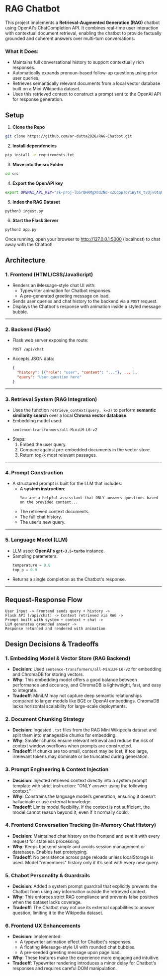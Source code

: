 # RAG Chatbot

This project implements a **Retrieval-Augmented Generation (RAG)** chatbot using OpenAI's ChatCompletion API. It combines real-time user interaction with contextual document retrieval, enabling the chatbot to provide factually grounded and coherent answers over multi-turn conversations.

### What It Does:
- Maintains full conversational history to support contextually rich responses.
- Automatically expands pronoun-based follow-up questions using prior user queries.
- Retrieves semantically relevant documents from a local vector database built on a Mini Wikipedia dataset.
- Uses this retrieved context to construct a prompt sent to the OpenAI API for response generation.


## Setup
1. **Clone the Repo**
```bash
git clone https://github.com/ar-dutta2026/RAG-Chatbot.git
```   

2. **Install dependencies**  
```bash
pip install -r requirements.txt
```

3. **Move into the src Folder**
```bash
cd src
```

4. **Export the OpenAPI key**
```bash
export OPENAI_API_KEY="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"
```

5. **Index the RAG Dataset**
```bash
python3 ingest.py
```

6. **Start the Flask Server**
```bash
python3 app.py
```

Once running, open your browser to http://127.0.0.1:5000 (localhost) to chat away with the Chatbot!

 
## Architecture

### 1. Frontend (HTML/CSS/JavaScript)
- Renders an iMessage-style chat UI with:
  - Typewriter animation for Chatbot responses.
  - A pre-generated greeting message on load.
- Sends user queries and chat history to the backend via a `POST` request.
- Displays the Chatbot's response with animation inside a styled message bubble.

---

### 2. Backend (Flask)
- Flask web server exposing the route:
  ```
  POST /api/chat
  ```
- Accepts JSON data:
  ```json
  {
    "history": [{"role": "user", "content": "..."}, ... ],
    "query": "User question here"
  }
  ```

---

### 3. Retrieval System (RAG Integration)
- Uses the function `retrieve_context(query, k=3)` to perform **semantic similarity search** over a local **Chroma vector database**.
- Embedding model used: 
  ```
  sentence-transformers/all-MiniLM-L6-v2
  ```
- Steps:
  1. Embed the user query.
  2. Compare against pre-embedded documents in the vector store.
  3. Return top-k most relevant passages.

---

### 4. Prompt Construction
- A structured prompt is built for the LLM that includes:
  - A **system instruction**:
    ```
    You are a helpful assisstant that ONLY answers questions based on the provided context...
    ```
  - The retrieved context documents.
  - The full chat history.
  - The user’s new query.

---

### 5. Language Model (LLM)
- LLM used: **OpenAI's `gpt-3.5-turbo`** instance.
- Sampling parameters:
  ```python
  temperature = 0.8
  top_p = 0.9
  ```
- Returns a single completion as the Chatbot's response.

---

## Request-Response Flow

```
User Input -> Frontend sends query + history ->
Flask API (/api/chat) -> Context retrieved via RAG ->
Prompt built with system + context + chat ->
LLM generates grounded answer ->
Response returned and rendered with animation
```



## Design Decisions & Tradeoffs

### 1. **Embedding Model & Vector Store (RAG Backend)**
- **Decision**: Used `sentence-transformers/all-MiniLM-L6-v2` for embedding and ChromaDB for storing vectors.
- **Why**: This embedding model offers a good balance between performance and accuracy, and ChromaDB is lightweight, fast, and easy to integrate.
- **Tradeoff**: MiniLM may not capture deep semantic relationships compared to larger models like BGE or OpenAI embeddings. ChromaDB lacks horizontal scalability for large-scale deployments.

### 2. **Document Chunking Strategy**
- **Decision**: Ingested `.txt` files from the RAG Mini Wikipedia dataset and split them into manageable chunks for embedding.
- **Why**: Smaller chunks ensure relevant retrieval and reduce the risk of context window overflows when prompts are constructed.
- **Tradeoff**: If chunks are too small, context may be lost; if too large, irrelevant tokens may dominate or be truncated during generation.

### 3. **Prompt Engineering & Context Injection**
- **Decision**: Injected retrieved context directly into a system prompt template with strict instruction: "ONLY answer using the following context."
- **Why**: Constrains the language model’s generation, ensuring it doesn’t hallucinate or use external knowledge.
- **Tradeoff**: Limits model flexibility. If the context is not sufficient, the model cannot reason beyond it, even if it normally could.

### 4. **Frontend Conversation Tracking (In-Memory Chat History)**
- **Decision**: Maintained chat history on the frontend and sent it with every request for stateless processing.
- **Why**: Keeps backend simple and avoids session management or databases. Enables fast prototyping.
- **Tradeoff**: No persistence across page reloads unless localStorage is used. Model "remembers" history only if it’s sent with every new query.

### 5. **Chabot Personality & Guardrails**
- **Decision**: Added a system prompt guardrail that explicitly prevents the Chatbot from using any information outside the retrieved context.
- **Why**: This enforces strict RAG compliance and prevents false positives when the dataset lacks coverage.
- **Tradeoff**: The Chatbot may not use its external capabilities to answer question, limiting it to the Wikipedia dataset.

### 6. **Frontend UX Enhancements**
- **Decision**: Implemented:
  - A typewriter animation effect for Chatbot's responses.
  - A floating iMessage-style UI with rounded chat bubbles.
  - A pre-seeded greeting message upon page load.
- **Why**: These features make the experience more engaging and intuitive.
- **Tradeoff**: Typewriter rendering introduces a minor delay for Chatbot's responses and requires careful DOM manipulation.
